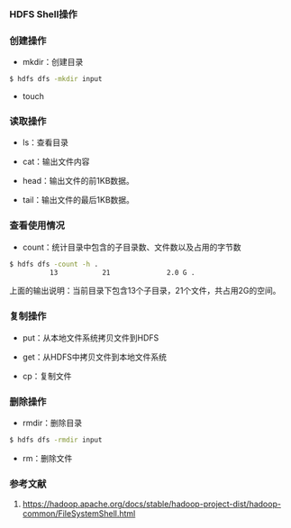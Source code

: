 ### HDFS Shell操作

### 创建操作

* mkdir：创建目录

```bash
$ hdfs dfs -mkdir input
```

* touch

### 读取操作

* ls：查看目录
* cat：输出文件内容

* head：输出文件的前1KB数据。

* tail：输出文件的最后1KB数据。

### 查看使用情况

* count：统计目录中包含的子目录数、文件数以及占用的字节数

```bash
$ hdfs dfs -count -h .
          13           21              2.0 G .
```

上面的输出说明：当前目录下包含13个子目录，21个文件，共占用2G的空间。

### 复制操作

* put：从本地文件系统拷贝文件到HDFS

* get：从HDFS中拷贝文件到本地文件系统
* cp：复制文件

### 删除操作

* rmdir：删除目录

```bash
$ hdfs dfs -rmdir input
```

* rm：删除文件

### 参考文献

1. https://hadoop.apache.org/docs/stable/hadoop-project-dist/hadoop-common/FileSystemShell.html

